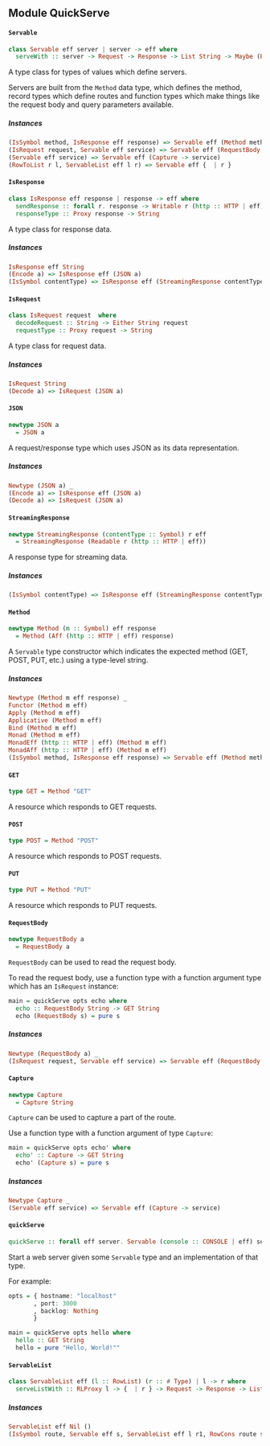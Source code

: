 ## Module QuickServe

#### `Servable`

``` purescript
class Servable eff server | server -> eff where
  serveWith :: server -> Request -> Response -> List String -> Maybe (Eff (http :: HTTP | eff) Unit)
```

A type class for types of values which define
servers.

Servers are built from the `Method` data type, which
defines the method, record types which define routes
and function types which make things like the request
body and query parameters available.

##### Instances
``` purescript
(IsSymbol method, IsResponse eff response) => Servable eff (Method method eff response)
(IsRequest request, Servable eff service) => Servable eff (RequestBody request -> service)
(Servable eff service) => Servable eff (Capture -> service)
(RowToList r l, ServableList eff l r) => Servable eff {  | r }
```

#### `IsResponse`

``` purescript
class IsResponse eff response | response -> eff where
  sendResponse :: forall r. response -> Writable r (http :: HTTP | eff) -> Eff (http :: HTTP | eff) Unit -> Eff (http :: HTTP | eff) Unit
  responseType :: Proxy response -> String
```

A type class for response data.

##### Instances
``` purescript
IsResponse eff String
(Encode a) => IsResponse eff (JSON a)
(IsSymbol contentType) => IsResponse eff (StreamingResponse contentType s eff)
```

#### `IsRequest`

``` purescript
class IsRequest request  where
  decodeRequest :: String -> Either String request
  requestType :: Proxy request -> String
```

A type class for request data.

##### Instances
``` purescript
IsRequest String
(Decode a) => IsRequest (JSON a)
```

#### `JSON`

``` purescript
newtype JSON a
  = JSON a
```

A request/response type which uses JSON as its
data representation.

##### Instances
``` purescript
Newtype (JSON a) _
(Encode a) => IsResponse eff (JSON a)
(Decode a) => IsRequest (JSON a)
```

#### `StreamingResponse`

``` purescript
newtype StreamingResponse (contentType :: Symbol) r eff
  = StreamingResponse (Readable r (http :: HTTP | eff))
```

A response type for streaming data.

##### Instances
``` purescript
(IsSymbol contentType) => IsResponse eff (StreamingResponse contentType s eff)
```

#### `Method`

``` purescript
newtype Method (m :: Symbol) eff response
  = Method (Aff (http :: HTTP | eff) response)
```

A `Servable` type constructor which indicates the expected
method (GET, POST, PUT, etc.) using a type-level string.

##### Instances
``` purescript
Newtype (Method m eff response) _
Functor (Method m eff)
Apply (Method m eff)
Applicative (Method m eff)
Bind (Method m eff)
Monad (Method m eff)
MonadEff (http :: HTTP | eff) (Method m eff)
MonadAff (http :: HTTP | eff) (Method m eff)
(IsSymbol method, IsResponse eff response) => Servable eff (Method method eff response)
```

#### `GET`

``` purescript
type GET = Method "GET"
```

A resource which responds to GET requests.

#### `POST`

``` purescript
type POST = Method "POST"
```

A resource which responds to POST requests.

#### `PUT`

``` purescript
type PUT = Method "PUT"
```

A resource which responds to PUT requests.

#### `RequestBody`

``` purescript
newtype RequestBody a
  = RequestBody a
```

`RequestBody` can be used to read the request body.

To read the request body, use a function type with a function
argument type which has an `IsRequest` instance:

```purescript
main = quickServe opts echo where
  echo :: RequestBody String -> GET String
  echo (RequestBody s) = pure s
```

##### Instances
``` purescript
Newtype (RequestBody a) _
(IsRequest request, Servable eff service) => Servable eff (RequestBody request -> service)
```

#### `Capture`

``` purescript
newtype Capture
  = Capture String
```

`Capture` can be used to capture a part of the route.

Use a function type with a function
argument of type `Capture`:

```purescript
main = quickServe opts echo' where
  echo' :: Capture -> GET String
  echo' (Capture s) = pure s
```

##### Instances
``` purescript
Newtype Capture _
(Servable eff service) => Servable eff (Capture -> service)
```

#### `quickServe`

``` purescript
quickServe :: forall eff server. Servable (console :: CONSOLE | eff) server => ListenOptions -> server -> Eff (http :: HTTP, console :: CONSOLE | eff) Unit
```

Start a web server given some `Servable` type
and an implementation of that type.

For example:

```purescript
opts = { hostname: "localhost"
       , port: 3000
       , backlog: Nothing
       }

main = quickServe opts hello where
  hello :: GET String
  hello = pure "Hello, World!""
```

#### `ServableList`

``` purescript
class ServableList eff (l :: RowList) (r :: # Type) | l -> r where
  serveListWith :: RLProxy l -> {  | r } -> Request -> Response -> List String -> Maybe (Eff (http :: HTTP | eff) Unit)
```

##### Instances
``` purescript
ServableList eff Nil ()
(IsSymbol route, Servable eff s, ServableList eff l r1, RowCons route s r1 r) => ServableList eff (Cons route s l) r
```


